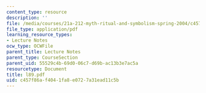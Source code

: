 ```yaml
---
content_type: resource
description: ''
file: /media/courses/21a-212-myth-ritual-and-symbolism-spring-2004/c457f86af4041fa8e0727a31ead11c5b_l89.pdf
file_type: application/pdf
learning_resource_types:
- Lecture Notes
ocw_type: OCWFile
parent_title: Lecture Notes
parent_type: CourseSection
parent_uid: 55529c4b-69d0-06c7-d69b-ac13b3e7ac5a
resourcetype: Document
title: l89.pdf
uid: c457f86a-f404-1fa8-e072-7a31ead11c5b
---
```


